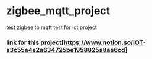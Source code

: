 # zigbee_mqtt_project
test zigbee to mqtt test for iot project

### link for this project[https://www.notion.so/IOT-a3c55a4e2a634725be1958825a8ae6cd]
